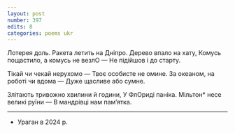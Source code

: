 ```yaml
---
layout: post
number: 397
edits: 8
categories: poems ukr
---
```


Лотерея доль. Ракета летить на Дніпро.
Дерево впало на хату,
Комусь пощастило, а комусь не везлО —
Не підійшов і до старту.

Тікай чи чекай нерухомо —
Твоє особисте не омине.
За океаном, на роботі чи вдома —
Дуже щасливе або сумне.

Злітають тривожно хвилини й години,
У ФлОриді паніка.
Мільтон* несе великі руїни —
В мандрівці нам пам’ятка.
______
* Ураган в 2024 р.
